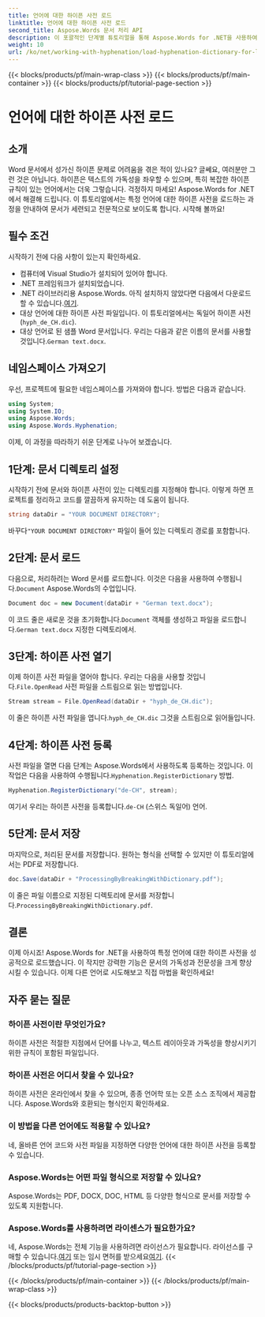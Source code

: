 ```yaml
---
title: 언어에 대한 하이픈 사전 로드
linktitle: 언어에 대한 하이픈 사전 로드
second_title: Aspose.Words 문서 처리 API
description: 이 포괄적인 단계별 튜토리얼을 통해 Aspose.Words for .NET을 사용하여 모든 언어의 하이픈 사전을 로드하는 방법을 알아보세요.
weight: 10
url: /ko/net/working-with-hyphenation/load-hyphenation-dictionary-for-language/
---
```


{{< blocks/products/pf/main-wrap-class >}}
{{< blocks/products/pf/main-container >}}
{{< blocks/products/pf/tutorial-page-section >}}

# 언어에 대한 하이픈 사전 로드

## 소개

Word 문서에서 성가신 하이픈 문제로 어려움을 겪은 적이 있나요? 글쎄요, 여러분만 그런 것은 아닙니다. 하이픈은 텍스트의 가독성을 좌우할 수 있으며, 특히 복잡한 하이픈 규칙이 있는 언어에서는 더욱 그렇습니다. 걱정하지 마세요! Aspose.Words for .NET에서 해결해 드립니다. 이 튜토리얼에서는 특정 언어에 대한 하이픈 사전을 로드하는 과정을 안내하여 문서가 세련되고 전문적으로 보이도록 합니다. 시작해 볼까요!

## 필수 조건

시작하기 전에 다음 사항이 있는지 확인하세요.

- 컴퓨터에 Visual Studio가 설치되어 있어야 합니다.
- .NET 프레임워크가 설치되었습니다.
-  .NET 라이브러리용 Aspose.Words. 아직 설치하지 않았다면 다음에서 다운로드할 수 있습니다.[여기](https://releases.aspose.com/words/net/).
- 대상 언어에 대한 하이픈 사전 파일입니다. 이 튜토리얼에서는 독일어 하이픈 사전(`hyph_de_CH.dic`).
- 대상 언어로 된 샘플 Word 문서입니다. 우리는 다음과 같은 이름의 문서를 사용할 것입니다.`German text.docx`.

## 네임스페이스 가져오기

우선, 프로젝트에 필요한 네임스페이스를 가져와야 합니다. 방법은 다음과 같습니다.

```csharp
using System;
using System.IO;
using Aspose.Words;
using Aspose.Words.Hyphenation;
```

이제, 이 과정을 따라하기 쉬운 단계로 나누어 보겠습니다.

## 1단계: 문서 디렉토리 설정

시작하기 전에 문서와 하이픈 사전이 있는 디렉토리를 지정해야 합니다. 이렇게 하면 프로젝트를 정리하고 코드를 깔끔하게 유지하는 데 도움이 됩니다.

```csharp
string dataDir = "YOUR DOCUMENT DIRECTORY";
```

 바꾸다`"YOUR DOCUMENT DIRECTORY"` 파일이 들어 있는 디렉토리 경로를 포함합니다.

## 2단계: 문서 로드

 다음으로, 처리하려는 Word 문서를 로드합니다. 이것은 다음을 사용하여 수행됩니다.`Document` Aspose.Words의 수업입니다.

```csharp
Document doc = new Document(dataDir + "German text.docx");
```

 이 코드 줄은 새로운 것을 초기화합니다.`Document` 객체를 생성하고 파일을 로드합니다.`German text.docx` 지정한 디렉토리에서.

## 3단계: 하이픈 사전 열기

 이제 하이픈 사전 파일을 열어야 합니다. 우리는 다음을 사용할 것입니다.`File.OpenRead` 사전 파일을 스트림으로 읽는 방법입니다.

```csharp
Stream stream = File.OpenRead(dataDir + "hyph_de_CH.dic");
```

 이 줄은 하이픈 사전 파일을 엽니다.`hyph_de_CH.dic` 그것을 스트림으로 읽어들입니다.

## 4단계: 하이픈 사전 등록

 사전 파일을 열면 다음 단계는 Aspose.Words에서 사용하도록 등록하는 것입니다. 이 작업은 다음을 사용하여 수행됩니다.`Hyphenation.RegisterDictionary` 방법.

```csharp
Hyphenation.RegisterDictionary("de-CH", stream);
```

여기서 우리는 하이픈 사전을 등록합니다.`de-CH` (스위스 독일어) 언어.

## 5단계: 문서 저장

마지막으로, 처리된 문서를 저장합니다. 원하는 형식을 선택할 수 있지만 이 튜토리얼에서는 PDF로 저장합니다.

```csharp
doc.Save(dataDir + "ProcessingByBreakingWithDictionary.pdf");
```

 이 줄은 파일 이름으로 지정된 디렉토리에 문서를 저장합니다.`ProcessingByBreakingWithDictionary.pdf`.

## 결론

이제 아시죠! Aspose.Words for .NET을 사용하여 특정 언어에 대한 하이픈 사전을 성공적으로 로드했습니다. 이 작지만 강력한 기능은 문서의 가독성과 전문성을 크게 향상시킬 수 있습니다. 이제 다른 언어로 시도해보고 직접 마법을 확인하세요!

## 자주 묻는 질문

### 하이픈 사전이란 무엇인가요?

하이픈 사전은 적절한 지점에서 단어를 나누고, 텍스트 레이아웃과 가독성을 향상시키기 위한 규칙이 포함된 파일입니다.

### 하이픈 사전은 어디서 찾을 수 있나요?

하이픈 사전은 온라인에서 찾을 수 있으며, 종종 언어학 또는 오픈 소스 조직에서 제공합니다. Aspose.Words와 호환되는 형식인지 확인하세요.

### 이 방법을 다른 언어에도 적용할 수 있나요?

네, 올바른 언어 코드와 사전 파일을 지정하면 다양한 언어에 대한 하이픈 사전을 등록할 수 있습니다.

### Aspose.Words는 어떤 파일 형식으로 저장할 수 있나요?

Aspose.Words는 PDF, DOCX, DOC, HTML 등 다양한 형식으로 문서를 저장할 수 있도록 지원합니다.

### Aspose.Words를 사용하려면 라이센스가 필요한가요?

 네, Aspose.Words는 전체 기능을 사용하려면 라이선스가 필요합니다. 라이선스를 구매할 수 있습니다.[여기](https://purchase.aspose.com/buy) 또는 임시 면허를 받으세요[여기](https://purchase.aspose.com/temporary-license/).
{{< /blocks/products/pf/tutorial-page-section >}}

{{< /blocks/products/pf/main-container >}}
{{< /blocks/products/pf/main-wrap-class >}}

{{< blocks/products/products-backtop-button >}}
